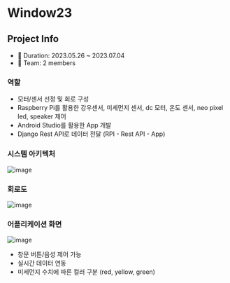 # Window23
## Project Info
- 📅 Duration: 2023.05.26 ~ 2023.07.04 
- 👥 Team: 2 members 


### 역할
- 모터/센서 선정 및 회로 구성
- Raspberry Pi를 활용한 강우센서, 미세먼지 센서, dc 모터, 온도 센서, neo pixel led, speaker 제어 
- Android Studio를 활용한 App 개발
- Django Rest API로 데이터 전달 (RPI - Rest API - App)


### 시스템 아키텍처
![image](https://github.com/eunjijen/Window23/assets/75493219/fbde4670-0f51-4b27-ae9b-e0934e1b331b)

### 회로도
![image](https://github.com/eunjijen/Window23/assets/75493219/7a51fe34-ad03-43df-92da-55314334e941)


### 어플리케이션 화면
![image](https://github.com/eunjijen/Window23/assets/75493219/dbe4ffd3-aecc-4710-af40-6e3c57ba0b12)

- 창문 버튼/음성 제어 가능
- 실시간 데이터 연동
- 미세먼지 수치에 따른 컬러 구분 (red, yellow, green)
